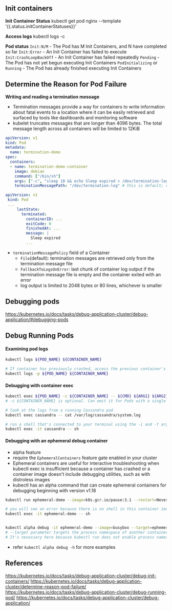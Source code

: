 ## Init containers

**Init Container Status**
kubectl get pod nginx --template '{{.status.initContainerStatuses}}'

**Access logs**
kubectl logs <pod-name> -c <init-container-2>

**Pod status**
`Init:N/M` - The Pod has M Init Containers, and N have completed so far
`Init:Error` - An Init Container has failed to execute
`Init:CrashLoopBackOff` - An Init Container has failed repeatedly
`Pending` - The Pod has not yet begun executing Init Containers
`PodInitializing` or `Running`	- The Pod has already finished executing Init Containers


## Determine the Reason for Pod Failure

**Writing and reading a termination message**
- Termination messages provide a way for containers to write information about fatal events to a location where it can be easily retrieved and surfaced by tools like dashboards and monitoring software
-  kubelet truncates messages that are longer than 4096 bytes. The total message length across all containers will be limited to 12KiB

```yaml
apiVersion: v1
kind: Pod
metadata:
  name: termination-demo
spec:
  containers:
  - name: termination-demo-container
    image: debian
    command: ["/bin/sh"]
    args: ["-c", "sleep 10 && echo Sleep expired > /dev/termination-log"]
    terminationMessagePath: "/dev/termination-log" # this is default; can be changed
```
```yaml
apiVersion: v1
 kind: Pod
 ...
     lastState:
       terminated:
         containerID: ...
         exitCode: 0
         finishedAt: ...
         message: |
           Sleep expired
         ...
```

- `terminationMessagePolicy` field of a Container
    - `File`(default): termination messages are retrieved only from the termination message file
    - `FallbackToLogsOnError`: last chunk of container log output if the termination message file is empty and the container exited with an error
    - log output is limited to 2048 bytes or 80 lines, whichever is smaller

## Debugging pods
https://kubernetes.io/docs/tasks/debug-application-cluster/debug-application/#debugging-pods

## Debug Running Pods

#### Examining pod logs
```sh
kubectl logs ${POD_NAME} ${CONTAINER_NAME}

# If container has previously crashed, access the previous container's crash log
kubectl logs -p ${POD_NAME} ${CONTAINER_NAME} 
```

#### Debugging with container exec

```sh
kubectl exec ${POD_NAME} -c ${CONTAINER_NAME} -- ${CMD} ${ARG1} ${ARG2} ... ${ARGN}
# -c ${CONTAINER_NAME} is optional. Can omit it for Pods with a single container

# look at the logs from a running Cassandra pod
kubectl exec cassandra -- cat /var/log/cassandra/system.log

# run a shell that's connected to your terminal using the -i and -t arguments
kubectl exec -it cassandra -- sh
```

#### Debugging with an ephemeral debug container
- alpha feature
- require the `EphemeralContainers` feature gate enabled in your cluster
- Ephemeral containers are useful for interactive troubleshooting when kubectl exec is insufficient because a container has crashed or a container image doesn't include debugging utilities, such as with distroless images
- kubectl has an alpha command that can create ephemeral containers for debugging beginning with version v1.18

```sh
kubectl run ephemeral-demo --image=k8s.gcr.io/pause:3.1 --restart=Never

# you will see an error because there is no shell in this container image
kubectl exec -it ephemeral-demo -- sh 


kubectl alpha debug -it ephemeral-demo --image=busybox --target=ephemeral-demo
# --target parameter targets the process namespace of another container. it must be supported by the Container Runtime
# It's necessary here because kubectl run does not enable process namespace sharing in the pod it creates
```
- refer `kubectl alpha debug -h` for more examples

## References
https://kubernetes.io/docs/tasks/debug-application-cluster/debug-init-containers/
https://kubernetes.io/docs/tasks/debug-application-cluster/determine-reason-pod-failure/
https://kubernetes.io/docs/tasks/debug-application-cluster/debug-running-pod/
https://kubernetes.io/docs/tasks/debug-application-cluster/debug-application/